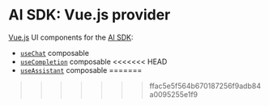 # AI SDK: Vue.js provider

[Vue.js](https://vuejs.org/) UI components for the [AI SDK](https://ai-sdk.dev/docs):

- [`useChat`](https://ai-sdk.dev/docs/reference/ai-sdk-ui/use-chat) composable
- [`useCompletion`](https://ai-sdk.dev/docs/reference/ai-sdk-ui/use-completion) composable
<<<<<<< HEAD
- [`useAssistant`](https://ai-sdk.dev/docs/reference/ai-sdk-ui/use-assistant) composable
=======
>>>>>>> ffac5e5f564b670187256f9adb84a0095255e1f9
